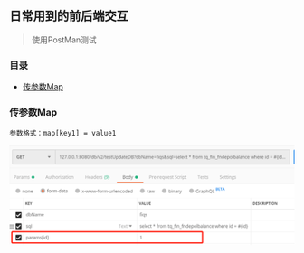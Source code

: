 ## 日常用到的前后端交互

> 使用PostMan测试

### 目录
- [传参数Map](#传参数Map)


### 传参数Map

    参数格式：map[key1] = value1

![params-map](../../../images/postman-01.png)
